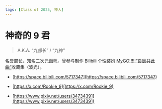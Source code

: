 ```yaml
---
tags: [Class of 2025, 神人]
---
```


# 神奇的 9 君

> A.K.A. “九部长” / “九神”

名誉部长，知名二次元画师。曾参与制作 Bilibili 个性装扮 [MyGO!!!!!“良辰共此曲”](https://www.bilibili.com/h5/mall/digital-card/home?act_id=102857)收藏集（波光）。

-   [https://space.bilibili.com/5717347](https://space.bilibili.com/5717347)

-   [https://x.com/Rookie_9](https://x.com/Rookie_9)

-   [https://www.pixiv.net/users/34734391](https://www.pixiv.net/users/34734391)
